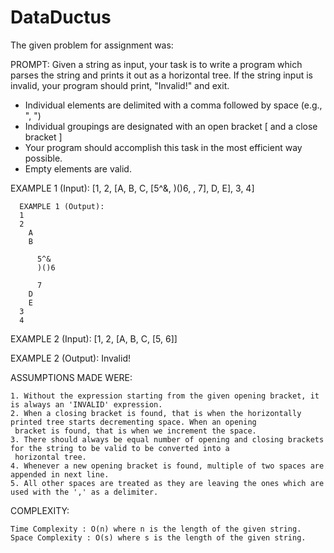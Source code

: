 # DataDuctus

The given problem for assignment was: 

PROMPT:
  Given a string as input, your task is to write a program which parses the string and prints it out as a horizontal tree. If the string input is invalid, your program should print, "Invalid!" and exit.
  - Individual elements are delimited with a comma followed by space (e.g., ", ")
  - Individual groupings are designated with an open bracket [ and a close bracket ]
  - Your program should accomplish this task in the most efficient way possible.
  - Empty elements are valid.

  EXAMPLE 1 (Input):
  [1, 2, [A, B, C, [5^&, )()6, , 7], D, E], 3, 4]
```
  EXAMPLE 1 (Output):
  1
  2
    A
    B
    
      5^&
      )()6

      7
    D
    E
  3
  4
  ```

  EXAMPLE 2 (Input):
  [1, 2, [A, B, C, [5, 6]]

  EXAMPLE 2 (Output):
  Invalid!
  
  ASSUMPTIONS MADE WERE:
  
    1. Without the expression starting from the given opening bracket, it is always an 'INVALID' expression.
    2. When a closing bracket is found, that is when the horizontally printed tree starts decrementing space. When an opening 
     bracket is found, that is when we increment the space.
    3. There should always be equal number of opening and closing brackets for the string to be valid to be converted into a
     horizontal tree.
    4. Whenever a new opening bracket is found, multiple of two spaces are appended in next line.
    5. All other spaces are treated as they are leaving the ones which are used with the ',' as a delimiter.
  
  COMPLEXITY:
  
    Time Complexity : O(n) where n is the length of the given string.
    Space Complexity : O(s) where s is the length of the given string.
